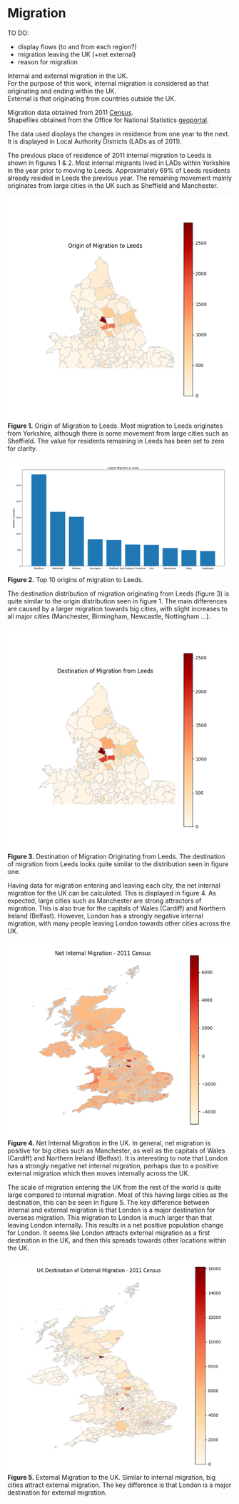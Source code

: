 # Migration

TO DO:
- display flows (to and from each region?)
- migration leaving the UK (+net external)
- reason for migration

Internal and external migration in the UK.    
For the purpose of this work, internal migration is considered as that originating and ending within the UK.    
External is that originating from countries outside the UK.

Migration data obtained from 2011 [Census](https://www.nomisweb.co.uk/census/2011/origin_destination).            
Shapefiles obtained from the Office for National Statistics [geoportal](http://geoportal1-ons.opendata.arcgis.com/datasets/fab4feab211c4899b602ecfbfbc420a3_2).

The data used displays the changes in residence from one year to the next. It is displayed in Local Authority Districts (LADs as of 2011).

The previous place of residence of 2011 internal migration to Leeds is shown in figures 1 & 2. Most internal migrants lived in LADs within Yorkshire in the year prior to moving to Leeds. Approximately 69% of Leeds residents already resided in Leeds the previous year. The remaining movement mainly originates from large cities in the UK such as Sheffield and Manchester.

![Migration to Leeds](img/migration_to_Leeds.png)     
**Figure 1.** Origin of Migration to Leeds. Most migration to Leeds originates from  Yorkshire, although there is some movement from large cities such as Sheffield. The value for residents remaining in Leeds has been set to zero for clarity.

![top 10 to Leeds](img/top10_to_Leeds.png)    
**Figure 2.** Top 10 origins of migration to Leeds.        

The destination distribution of migration originating from Leeds (figure 3) is quite similar to the origin distribution seen in figure 1. The main differences are caused by a larger migration towards big cities, with slight increases to all major cities (Manchester, Birmingham, Newcastle, Nottingham ...). 

![Migration from Leeds](img/migration_from_Leeds.png)    
**Figure 3.** Destination of Migration Originating from Leeds. The destination of migration from Leeds looks quite similar to the distribution seen in figure one.   

Having data for migration entering and leaving each city, the net internal migration for the UK can be calculated. This is displayed in figure 4. As expected, large cities such as Manchester are strong attractors of migration. This is also true for the capitals of Wales (Cardiff) and Northern Ireland (Belfast). However, London has a strongly negative internal migration, with many people leaving London towards other cities across the UK.

![Net Internal Migration](img/net_internal_migration.png)    
**Figure 4.** Net Internal Migration in the UK. In general, net migration is positive for big cities such as Manchester, as well as the capitals of Wales (Cardiff) and Northern Ireland (Belfast). It is interesting to note that London has a strongly negative net internal migration, perhaps due to a positive external migration which then moves internally across the UK.    

The scale of migration entering the UK from the rest of the world is quite large compared to internal migration. Most of this having large cities as the destination, this can be seen in figure 5. The key difference between internal and external migration is that London is a major destination for overseas migration. This migration to London is much larger than that leaving London internally. This results in a net positive population change for London. It seems like London attracts external migration as a first destination in the UK, and then this spreads towards other locations within the UK. 

![External Migration](img/external_migration_to_UK.png)        
**Figure 5.** External Migration to the UK. Similar to internal migration, big cities attract external migration. The key difference is that London is a major destination for external migration.     
